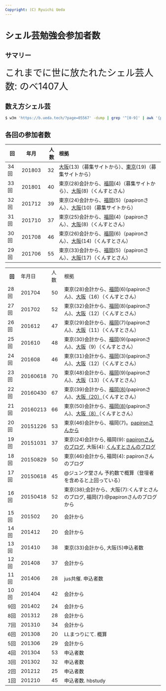```yaml
---
Copyright: (C) Ryuichi Ueda
---
```


# シェル芸勉強会参加者数
## サマリー
<span style="font-size: 30px;">これまでに世に放たれたシェル芸人数:
のべ1407人</span>

## 数え方シェル芸

```bash
$ w3m 'https://b.ueda.tech/?page=05567' -dump | grep '^[0-9]' | awk '{print $3}' | numsum
```

## 各回の参加者数


|回       |年月    |人数   |根拠                   |
|---------|--------|------:|:----------------------|
|34回     |201803  |32     |[大阪](https://techplay.jp/event/662279)(13)（募集サイトから）、[東京]()(19)（募集サイトから）|
|33回     |201801  |40    |東京(28)会計から、[福岡](https://atnd.org/events/94082)(4)（募集サイトから）、[大阪](http://www.kunst1080.net/entry/2018/01/29/204821)(8)（くんすとさん）|
|32回     |201712  |39    |東京(24)会計から、[福岡](http://papiro.hatenablog.jp/entry/2017/12/08/013410)(5)（papironさん）、[大阪](https://atnd.org/events/92621)(10)（募集サイトから）|
|31回     |201710  |37     |東京(25)会計から、[福岡](http://papiro.hatenablog.jp/entry/2017/10/09/200439)(4)（papironさん）、[大阪](http://www.kunst1080.net/entry/2017/10/10/220311)(8)（くんすとさん）|
|30回     |201708  |46     |東京(26)会計から、[福岡](http://papiro.hatenablog.jp/entry/2017/09/23/234345)(6)（papironさん）、[大阪](http://www.kunst1080.net/entry/2017/09/11/225038)(14)（くんすとさん）|
|29回     |201706  |55    |東京(33)会計から、[福岡](http://papiro.hatenablog.jp/entry/2017/07/02/020652)(5)（papironさん）、[大阪](http://www.kunst1080.net/entry/2017/07/03/002829)(17)（くんすとさん）|

<table>
<tbody>
<tr>
<th>回</th>
<td>年月日</td>
<td>人数</td>
<td>根拠</td>
</tr>

<tr>
<td>28回</td>
<td>201704</td>
<td>50</td>
<td>東京(28)会計から、<a href="http://papiro.hatenablog.jp/entry/2017/04/24/002533">福岡</a>(6)(papironさん)、<a href="http://www.kunst1080.net/entry/2017/04/23/162231">大阪</a>（16）（くんすとさん）</td>
</tr>

<tr>
<td>27回</td>
<td>201702</td>
<td>52</td>
<td>東京(32)会計から、<a href="http://papiro.hatenablog.jp/entry/2017/02/12/162647">福岡</a>(8)(papironさん)、<a href="http://www.kunst1080.net/entry/2017/02/13/235721">大阪</a>（12）（くんすとさん）</td>
</tr>

<tr>
<td>26回</td>
<td>201612</td>
<td>47</td>
<td>東京(29)会計から、<a href="http://papiro.hatenablog.jp/entry/2016/12/26/011307">福岡</a>(7)(papironさん)、<a href="https://atnd.org/events/83966#members-join">大阪</a>（11）（くんすとさん）</td>
</tr>

<tr>
<td>25回</td>
<td>201610</td>
<td>48</td>
<td>東京(30)会計から、<a href="http://papiro.hatenablog.jp/entry/2016/10/29/225423" target="_blank">福岡</a>(9)(papironさん)、<a href="http://www.kunst1080.net/entry/2016/10/29/231725" target="_blank">大阪</a>（9）（くんすとさん）</td>
</tr>
<tr>
<td>24回</td>
<td>201608</td>
<td>46</td>
<td>東京(31)会計から、<a href="http://papiro.hatenablog.jp/entry/2016/08/28/135036" target="_blank">福岡</a>(3)(papironさん)、<a href="http://kunst1080.hatenablog.com/entry/2016/08/28/174226" target="_blank">大阪</a>（12）（くんすとさん）</td>
</tr>
<tr>
<td>23回</td>
<td>20160618</td>
<td>70</td>
<td>東京(48)会計から、<a href="http://papiro.hatenablog.jp/entry/2016/06/19/012906" target="_blank">福岡</a>(9)(papironさん)、<a href="http://kunst1080.hatenablog.com/entry/2016/06/19/143803" target="_blank">大阪</a>（13）（くんすとさん）</td>
</tr>
<tr>
<td>22回</td>
<td>20160430</td>
<td>67</td>
<td>東京(39)会計から、<a href="http://papiro.hatenablog.jp/entry/2016/04/30/234351" target="_blank">福岡(8)</a>(papironさん)、<a href="http://kunst1080.hatenablog.com/entry/2016/05/01/130621" target="_blank">大阪（20）</a>（くんすとさん）</td>
</tr>
<tr>
<td>21回</td>
<td>20160213</td>
<td>66</td>
<td>東京(50)会計から、<a href="http://papiro.hatenablog.jp/entry/2016/02/14/013100" target="_blank">福岡(8)</a>(papironさん)、<a href="http://kunst1080.hatenablog.com/entry/2016/02/15/164254" target="_blank">大阪（8）</a>（くんすとさん）</td>
</tr>
<tr>
<td>20回</td>
<td>20151226</td>
<td>53</td>
<td>東京(46)会計から、福岡(7)。<a href="https://twitter.com/papiron/status/684716869744340992" target="_blank">papironさんから</a></td>
</tr>
<tr>
<td>19回</td>
<td>20151031</td>
<td>37</td>
<td>東京(24)会計から, 福岡(9): <a href="http://papiro.hatenablog.jp/entry/2015/10/31/221613" target="_blank">papironさんのブログ</a>, 大阪(4): <a href="http://kunst1080.hatenablog.com/entry/2015/11/01/182428" target="_blank">くんすとさんのブログ</a></td>
</tr>
<tr>
<td>18回</td>
<td>20150829</td>
<td>50</td>
<td>東京(46)会計から, 福岡(4): papironさんのブログ</td>
</tr>
<tr>
<td>17回</td>
<td>20150618</td>
<td>45</td>
<td>@ジュンク堂さん 予約数で概算（登壇者を含めると上回っている）</td>
</tr>
<tr>
<td>16回</td>
<td>20150418</td>
<td>52</td>
<td>東京(38);会計から、大阪(7):くんすとさんのブログ, 福岡(7):@papironさんのブログから</td>
</tr>
<tr>
<td>15回</td>
<td>201502</td>
<td>20</td>
<td>会計から</td>
</tr>
<tr>
<td>14回</td>
<td>201412</td>
<td>20</td>
<td>会計から</td>
</tr>
<tr>
<td>13回</td>
<td>201410</td>
<td>38</td>
<td>東京(33)会計から, 大阪(5)申込者数</td>
</tr>
<tr>
<td>12回</td>
<td>201408</td>
<td>37</td>
<td>会計から</td>
</tr>
<tr>
<td>11回</td>
<td>201406</td>
<td>28</td>
<td>jus共催. 申込者数</td>
</tr>
<tr>
<td>10回</td>
<td>201404</td>
<td>42</td>
<td>会計から</td>
</tr>
<tr>
<td>9回</td>
<td>201402</td>
<td>24</td>
<td>会計から</td>
</tr>
<tr>
<td>8回</td>
<td>201312</td>
<td>28</td>
<td>会計から</td>
</tr>
<tr>
<td>7回</td>
<td>201310</td>
<td>34</td>
<td>会計から</td>
</tr>
<tr>
<td>6回</td>
<td>201308</td>
<td>20</td>
<td>LLまつりにて. 概算</td>
</tr>
<tr>
<td>5回</td>
<td>201306</td>
<td>29</td>
<td>会計から</td>
</tr>
<tr>
<td>4回</td>
<td>201304</td>
<td>53</td>
<td>申込者数</td>
</tr>
<tr>
<td>3回</td>
<td>201302</td>
<td>32</td>
<td>申込者数</td>
</tr>
<tr>
<td>2回</td>
<td>201212</td>
<td>25</td>
<td>申込者数</td>
</tr>
<tr>
<td>1回</td>
<td>201210</td>
<td>45</td>
<td>申込者数. hbstudy</td>
</tr>
</tbody>
</table>
